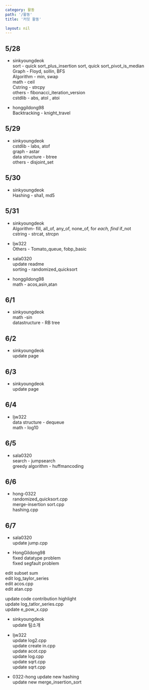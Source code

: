```yaml
---
category: 활동
path: '/활동'
title: '커밋 활동'

layout: nil
---
```


5/28
---
- sinkyoungdeok  <br>
sort - quick sort_plus_insertion sort, quick sort_pivot_is_median  <br>
Graph - Floyd, sollin, BFS <br>
Algorithm - min, swap <br>
math - ceil <br>
Cstring - strcpy <br>
others - fibonacci_iteration_version <br>
cstdlib - abs, atol , atoi <br>

- honggildong98 <br>
Backtracking - knight_travel <br>

5/29
---
- sinkyoungdeok <br>
cstdlib - labs, atof  <br>
graph - astar <br>
data structure - btree <br>
others - disjoint_set <br>

5/30
---
- sinkyoungdeok <br>
Hashing - sha1, md5 <br>

5/31
---
- sinkyoungdeok <br>
Algorithm- fill, all_of, any_of, none_of, for _each, find_ if_not <br>
cstring - strcat, strcpn <br>

- ljw322 <br>
Others - Tomato_queue, fobp_basic  <br>

- sala0320 <br>
update readme <br>
sorting - randomized_quicksort  <br>

- honggildong98 <br>
math - acos,asin,atan <br>

6/1
---
- sinkyoungdeok <br>
math -sin <br>
datastructure - RB tree <br>

6/2
---
- sinkyoungdeok <br>
update page <br>

6/3
---
- sinkyoungdeok <br>
update page <br>

6/4
---
- ljw322 <br>
data structure - dequeue <br>
math - log10 <br>

6/5
---
- sala0320 <br>
search - jumpsearch <br>
greedy algorithm - huffmancoding

6/6
---
- hong-0322 <br>
randomized_quicksort.cpp <br>
merge-insertion sort.cpp <br>
hashing.cpp<br>

6/7
---

- sala0320 <br>
update jump.cpp <br>

- HongGildong98 <br>
fixed datatype problem <br>
fixed  segfault problem <br>

edit subset sum <br>
edit log_taylor_series <br>
edit acos.cpp <br>
edit atan.cpp <br>

update code contribution highlight <br>
update log_tatlor_series.cpp <br>
update e_pow_x.cpp <br>

- sinkyoungdeok <br>
update 팀소개 <br>

- ljw322 <br>
update log2.cpp <br>
update create in.cpp <br>
update acot.cpp <br>
update log.cpp <br>
update sqrt.cpp <br>
update sqrt.cpp <br>

- 0322-hong
update new hashing <br>
update new merge_insertion_sort <br>
